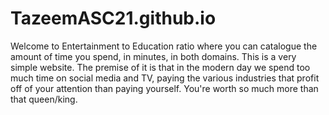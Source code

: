 # TazeemASC21.github.io

Welcome to Entertainment to Education ratio where you can 
catalogue the amount of time you spend, in minutes, in both domains. 
This is a very simple website.
The premise of it is that in the modern day we spend too much time on social media and TV,
paying the various industries that profit off of your attention than paying yourself.
You're worth so much more than that queen/king.
